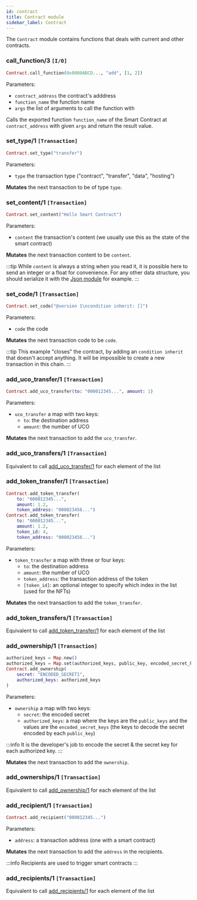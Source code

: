 ```yaml
---
id: contract
title: Contract module
sidebar_label: Contract
---
```


The `Contract` module contains functions that deals with current and other contracts.

### call_function/3 `[I/O]`

```elixir
Contract.call_function(0x0000ABCD..., "add", [1, 2])
```

Parameters:

- `contract_address` the contract's adddress
- `function_name` the function name
- `args` the list of arguments to call the function with

Calls the exported function `function_name` of the Smart Contract at `contract_address` with given `args` and return the result value.

### set_type/1 `[Transaction]`

```elixir
Contract.set_type("transfer")
```

Parameters:

- `type` the transaction type ("contract", "transfer", "data", "hosting")

**Mutates** the next transaction to be of type `type`.

### set_content/1 `[Transaction]`

```elixir
Contract.set_content("Hello Smart Contract")
```

Parameters:

- `content` the transaction's content (we usually use this as the state of the smart contract)

**Mutates** the next transaction content to be `content`.

:::tip
While `content` is always a string when you read it, it is possible here to send an integer or a float for convenience.
For any other data structure, you should serialize it with the [Json module](/build/smart-contracts/language/library#json) for example.
:::

### set_code/1 `[Transaction]`

```elixir
Contract.set_code("@version 1\ncondition inherit: []")
```

Parameters:

- `code` the code

**Mutates** the next transaction code to be `code`.

:::tip
This example "closes" the contract, by adding an `condition inherit` that doesn't accept anything. It will be impossible to create a new transaction in this chain.
:::

### add_uco_transfer/1 `[Transaction]`

```elixir
Contract.add_uco_transfer(to: "000012345...", amount: 1)
```

Parameters:

- `uco_transfer` a map with two keys:
  - `to`: the destination address
  - `amount`: the number of UCO

**Mutates** the next transaction to add the `uco_transfer`.

### add_uco_transfers/1 `[Transaction]`

Equivalent to call [add_uco_transfer/1](#add_uco_transfer1-transaction) for each element of the list

### add_token_transfer/1 `[Transaction]`

```elixir
Contract.add_token_transfer(
    to: "000012345...",
    amount: 1.2,
    token_address: "000023456...")
Contract.add_token_transfer(
    to: "000012345...",
    amount: 1.2,
    token_id: 4,
    token_address: "000023456...")
```

Parameters:

- `token_transfer` a map with three or four keys:
  - `to`: the destination address
  - `amount`: the number of UCO
  - `token_address`: the transaction address of the token
  - `[token_id]`: an optional integer to specify which index in the list (used for the NFTs)

**Mutates** the next transaction to add the `token_transfer`.

### add_token_transfers/1 `[Transaction]`

Equivalent to call [add_token_transfer/1](#add_token_transfer1-transaction) for each element of the list

### add_ownership/1 `[Transaction]`

```elixir
authorized_keys = Map.new()
authorized_keys = Map.set(authorized_keys, public_key, encoded_secret_key)
Contract.add_ownership(
    secret: "ENCODED_SECRET1",
    authorized_keys: authorized_keys
)
```

Parameters:

- `ownership` a map with two keys:
  - `secret`: the encoded secret
  - `authorized_keys`: a map where the keys are the `public_keys` and the values are the `encoded_secret_keys` (the keys to decode the secret encoded by each `public_key`)

:::info
It is the developer's job to encode the secret & the secret key for each authorized key.
:::

**Mutates** the next transaction to add the `ownership`.

### add_ownerships/1 `[Transaction]`

Equivalent to call [add_ownership/1](#add_ownership1-transaction) for each element of the list

### add_recipient/1 `[Transaction]`

```elixir
Contract.add_recipient("000012345...")
```

Parameters:

- `address`: a transaction address (one with a smart contract)

**Mutates** the next transaction to add the `address` in the recipients.

:::info
Recipients are used to trigger smart contracts
:::

### add_recipients/1 `[Transaction]`

Equivalent to call [add_recipients/1](#add_recipient1-transaction) for each element of the list

